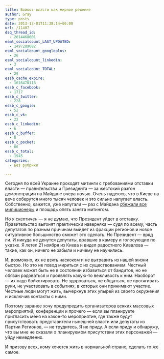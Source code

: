 ```yaml
---
title: Бойкот власти как мирное решение
author: Gray
type: posts
date: 2013-12-01T11:38:14+00:00
url: /11407
dsq_thread_id:
  - 2014468001
esml_socialcount_LAST_UPDATED:
  - 1497289082
esml_socialcount_googleplus:
  - 26
esml_socialcount_linkedin:
  - 3
esml_socialcount_TOTAL:
  - 29
essb_cache_expire:
  - 1616470118
essb_c_facebook:
  - 1717
essb_c_twitter:
  - 228
essb_c_google:
  - 52
essb_c_vk:
  - 22
essb_c_linkedin:
  - 6
essb_c_buffer:
  - 8
essb_c_pocket:
  - 66
essb_c_total:
  - 1945
categories:
  - Без рубрики

---
```








Сегодня по всей Украине проходят митинги с требованиями отставки власти — правительства и Президента — за жестокий разгон демонстрации на Майдане вчера ночью. Очень надеюсь, что в Киеве на вече соберутся много тысяч человек и это сильно напугает власть. Собственно, кажется, уже напугали — раз с Майдана <a href="http://www.pravda.com.ua/news/2013/12/1/7003973/" target="_blank">сбежали все милиционеры</a> и площадь опять занята митингом.

Но я скептичен — я не думаю, что Президент уйдет в отставку. Правительство выгонят практически наверняка — судя по всему, часть депутатов по разным причинам выйдет из фракции регионов и новое ситуативное большинство сможет это сделать. Но Президент — вряд ли. И никуда не денутся депутаты, вравшие в камеру и голосующие по указке. Я летел 21 ноября из Киева и видел радостного Кивалова — такие, как он, ничего не забыли и ничему не научились.

И, возможно, их не взять наскоком и не вытравить из нашей жизни быстро. Но это не повод мириться с их существованием. Честный человек может быть не в состоянии избавиться от бандитов, но не обязан радоваться и проявлять какую-то вежливость к ним. Наоборот — их надо бойкотировать. Не здороваться, не общаться, не протягивать руки, не участвовать в событиях, в которых они принимают участие. Честные люди могут жить, вычеркнув этих упырей из своего окружения и исключив контакты с ними.

Поэтому заранее хочу предупредить организаторов всяких массовых мероприятий, конференции и прочего — если вы планируете пригласить меня на какое-то мероприятие, где также будут присутствовать представители нынешней власти или депутаты из Партии Регионов, — не трудитесь. Я не приду. А если приду и обнаружу, что вы мне не сказали о планируемом присутствии этих персонажей — уйду немедленно.

И призову всех, кому хочется жить в нормальной стране, сделать то же самое.
